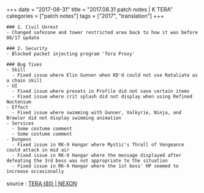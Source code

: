 +++
date = "2017-08-31"
title = "2017.08.31 patch notes | K TERA"
categories = ["patch notes"]
tags = ["2017", "translation"]
+++

```
### 1. Civil Unrest
- Changed safezone and tower restricted area back to how it was before 08/17 update

### 2. Security
- Blocked packet injecting program 'Tera Proxy'

### Bug fixes
- Skill
  - Fixed issue where Elin Gunner when KD'd could not use Retaliate as a chain skill
- UI
  - Fixed issue where presets in Profile did not save certain items
  - Fixed issue where crit splash did not display when using Refined Noctenium
- Effect
  - Fixed issue where swimming with Gunner, Valkyrie, Ninja, and Brawler did not display swimming animation
- Services
  - Some costume comment
  - Some costume comment
- Dungeon
  - Fixed issue in RK-9 Hangar where Mystic's Thrall of Vengeance could attack in mid air
  - Fixed issue in RK-9 Hangar where the message displayed after defeating the 3rd boss was not appropriate to the situation
  - Fixed issue in RK-9 Hangar where the 1st boss' HP seemed to increase occasionally
```

source : [TERA 테라 | NEXON](http://tera.nexon.com/news/update/view.aspx?n4articlesn=295)
